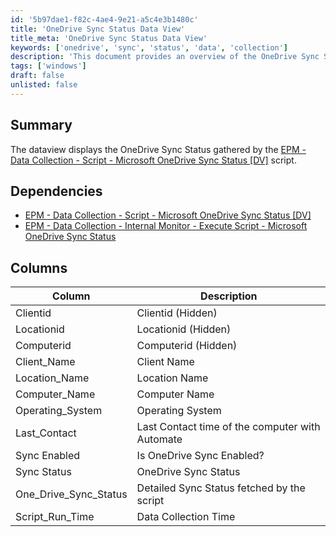 ```yaml
---
id: '5b97dae1-f82c-4ae4-9e21-a5c4e3b1480c'
title: 'OneDrive Sync Status Data View'
title_meta: 'OneDrive Sync Status Data View'
keywords: ['onedrive', 'sync', 'status', 'data', 'collection']
description: 'This document provides an overview of the OneDrive Sync Status data view, detailing the information gathered by the EPM script designed for monitoring OneDrive synchronization across devices. It includes dependencies and a breakdown of the columns presented in the data view.'
tags: ['windows']
draft: false
unlisted: false
---
```

## Summary

The dataview displays the OneDrive Sync Status gathered by the [EPM - Data Collection - Script - Microsoft OneDrive Sync Status [DV]](<../scripts/Microsoft OneDrive Sync Status DV.md>) script.

## Dependencies

- [EPM - Data Collection - Script - Microsoft OneDrive Sync Status [DV]](<../scripts/Microsoft OneDrive Sync Status DV.md>)
- [EPM - Data Collection - Internal Monitor - Execute Script - Microsoft OneDrive Sync Status](<../monitors/Execute Script - Microsoft OneDrive Sync Status.md>)

## Columns

| Column                  | Description                                           |
|------------------------|-------------------------------------------------------|
| Clientid               | Clientid (Hidden)                                    |
| Locationid             | Locationid (Hidden)                                  |
| Computerid             | Computerid (Hidden)                                  |
| Client_Name            | Client Name                                          |
| Location_Name          | Location Name                                        |
| Computer_Name          | Computer Name                                        |
| Operating_System       | Operating System                                     |
| Last_Contact           | Last Contact time of the computer with Automate      |
| Sync Enabled           | Is OneDrive Sync Enabled?                            |
| Sync Status            | OneDrive Sync Status                                 |
| One_Drive_Sync_Status  | Detailed Sync Status fetched by the script           |
| Script_Run_Time        | Data Collection Time                                  |













